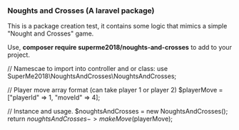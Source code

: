 <h3> Noughts and Crosses (A laravel package)</h3>

<p>
  This is a package creation test, it contains some logic that mimics a simple "Nought and Crosses" game.
</p>

<p>

Use, <strong>composer require superme2018/noughts-and-crosses</strong> to add to your project.

</p>

<p>

// Namescae to import into controller and or class:
use SuperMe2018\NoughtsAndCrosses\NoughtsAndCrosses;

// Player move array format (can take player 1 or player 2)
$playerMove = ["playerId" => 1, "moveId" => 4];

// Instance and usage.
$noughtsAndCrosses = new NoughtsAndCrosses();
return $noughtsAndCrosses->makeMove($playerMove);

</p>

  
